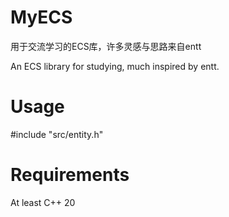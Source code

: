 # MyECS
用于交流学习的ECS库，许多灵感与思路来自entt

An ECS library for studying, much inspired by entt.

# Usage
#include "src/entity.h"

# Requirements
At least C++ 20
